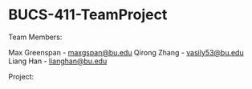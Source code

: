 # BUCS-411-TeamProject

Team Members:

Max Greenspan - maxgspan@bu.edu
Qirong Zhang - vasily53@bu.edu
Liang Han - lianghan@bu.edu

Project:
